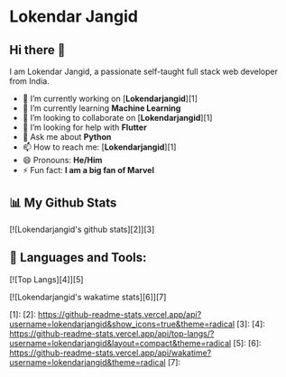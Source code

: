 
# Lokendar Jangid

## Hi there 👋

I am Lokendar Jangid, a passionate self-taught full stack web developer from India.

- 🔭 I’m currently working on [**Lokendarjangid**][1]
- 🌱 I’m currently learning **Machine Learning**
- 👯 I’m looking to collaborate on [**Lokendarjangid**][1]
- 🤔 I’m looking for help with **Flutter**
- 💬 Ask me about **Python**
- 📫 How to reach me: [**Lokendarjangid**][1]
- 😄 Pronouns: **He/Him**
- ⚡ Fun fact: **I am a big fan of Marvel**

## 📊 My Github Stats

[![Lokendarjangid's github stats][2]][3]

## 🚀 Languages and Tools:

[![Top Langs][4]][5]

[![Lokendarjangid's wakatime stats][6]][7]


[1]: 
[2]: https://github-readme-stats.vercel.app/api?username=lokendarjangid&show_icons=true&theme=radical
[3]:
[4]: https://github-readme-stats.vercel.app/api/top-langs/?username=lokendarjangid&layout=compact&theme=radical
[5]:
[6]: https://github-readme-stats.vercel.app/api/wakatime?username=lokendarjangid&theme=radical
[7]:


<!---
lokendarjangid/lokendarjangid is a ✨ special ✨ repository because its `README.md` (this file) appears on your GitHub profile.
You can click the Preview link to take a look at your changes.
--->

